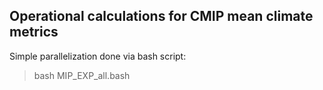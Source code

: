 Operational calculations for CMIP mean climate metrics
------------------------------------------------------

Simple parallelization done via bash script:

>  bash MIP_EXP_all.bash 
